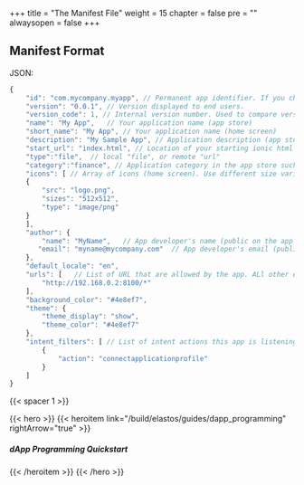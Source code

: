 +++
title = "The Manifest File"
weight = 15
chapter = false
pre = ""
alwaysopen = false
+++

## Manifest Format 

JSON:

```js
{
    "id": "com.mycompany.myapp", // Permanent app identifier. If you change it, your app will be considered as a new app.
    "version": "0.0.1", // Version displayed to end users.
    "version_code": 1, // Internal version number. Used to compare versions (newer, older). Increase it every time you publish a new version.
    "name": "My App",   // Your application name (app store)
    "short_name": "My App", // Your application name (home screen)
    "description": "My Sample App", // Application description (app store, settings)
    "start_url": "index.html", // Location of your starting ionic html file. Usually index.html but can be a local URL in case of remote debugging
    "type":"file",  // local "file", or remote "url"
    "category":"finance", // Application category in the app store such as entertainment, games, health, productivity...
    "icons": [ // Array of icons (home screen). Use different size variants if needed, but 512 x 512 is the recommended default choice.
    {
        "src": "logo.png",
        "sizes": "512x512",
        "type": "image/png"
    }
    ],
    "author": {
        "name": "MyName",   // App developer's name (public on the app store)
       "email": "myname@mycompany.com"  // App developer's email (public on the app store)
    },
    "default_locale": "en",
    "urls": [   // List of URL that are allowed by the app. ALl other external URLs calls will be blocked
        "http://192.168.0.2:8100/*"
    ],
    "background_color": "#4e8ef7",
    "theme": {
        "theme_display": "show",
        "theme_color": "#4e8ef7"
    },
    "intent_filters": [ // List of intent actions this app is listening to. The app is started when receiving such intent.
        {
            "action": "connectapplicationprofile"
        }
    ]
}
```

{{< spacer 1 >}}

{{< hero >}}
    {{< heroitem link="/build/elastos/guides/dapp_programming" rightArrow="true" >}}
        <h5>dApp Programming Quickstart</h5>
    {{< /heroitem >}}
{{< /hero >}}

